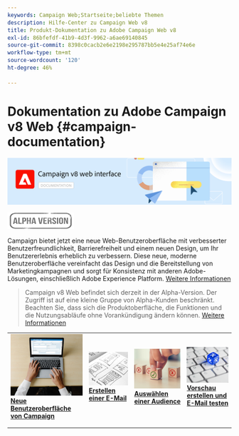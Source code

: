 ```yaml
---
keywords: Campaign Web;Startseite;beliebte Themen
description: Hilfe-Center zu Campaign Web v8
title: Produkt-Dokumentation zu Adobe Campaign Web v8
exl-id: 86bfefdf-41b9-4d3f-9962-a6ae69140845
source-git-commit: 8398c0cacb2e6e2198e295787bb5e4e25af74e6e
workflow-type: tm+mt
source-wordcount: '120'
ht-degree: 46%

---
```


# Dokumentation zu Adobe Campaign v8 Web {#campaign-documentation}

![](assets/do-not-localize/banner-documentationv8.png)

![](assets/do-not-localize/badge.png)


Campaign bietet jetzt eine neue Web-Benutzeroberfläche mit verbesserter Benutzerfreundlichkeit, Barrierefreiheit und einem neuen Design, um Ihr Benutzererlebnis erheblich zu verbessern. Diese neue, moderne Benutzeroberfläche vereinfacht das Design und die Bereitstellung von Marketingkampagnen und sorgt für Konsistenz mit anderen Adobe-Lösungen, einschließlich Adobe Experience Platform. [Weitere Informationen](get-started/get-started.md)

>Campaign v8 Web befindet sich derzeit in der Alpha-Version. Der Zugriff ist auf eine kleine Gruppe von Alpha-Kunden beschränkt. Beachten Sie, dass sich die Produktoberfläche, die Funktionen und die Nutzungsabläufe ohne Vorankündigung ändern können. [Weitere Informationen](rn/release-notes.md)


<table style="table-layout:fixed"><tr style="border: 0;">
<td>
<a href="get-started/user-interface.md">
<img alt="neue Benutzeroberfläche" src="assets/do-not-localize/email-create.jpeg">
</a>
<div><a href="get-started/user-interface.md"><strong>Neue Benutzeroberfläche von Campaign</strong>
</div>
<p>
</td>
<td>
<a href="content/create-email-content.md">
<img alt="Gelegentlich" src="assets/do-not-localize/email-design.jpg">
</a>
<div>
<a href="content/create-email-content.md"><strong>Erstellen einer E-Mail</strong></a>
</div>
<p></td>
<td>
<a href="audience/about-audiences.md">
<img alt="Audiences" src="assets/do-not-localize/email-opt-out.jpg">
</a>
<div>
<a href="audience/about-audiences.md"><strong>Auswählen einer Audience</strong></a>
</div>
<p>
</td>
<td>
<a href="preview-test/proofs.md">
<img alt="Validierung" src="assets/do-not-localize/email-config.jpg">
</a>
<div>
<a href="preview-test/proofs.md"><strong>Vorschau erstellen und E-Mail testen</strong></a>
</div>
<p>
</td>
</tr></table>
